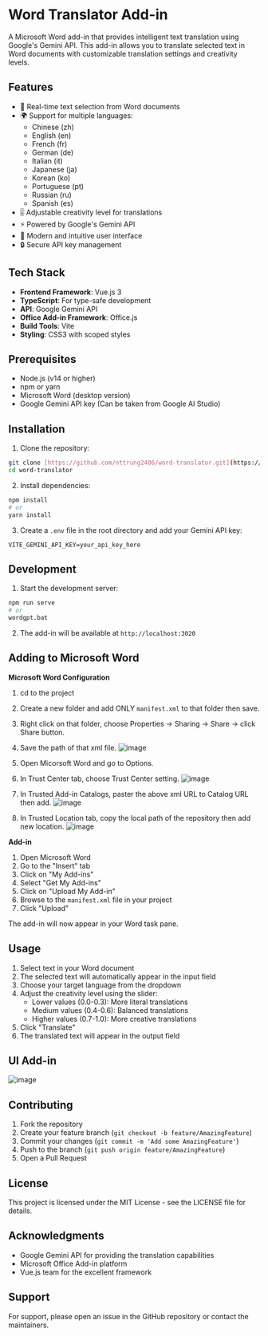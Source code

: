 # Word Translator Add-in

A Microsoft Word add-in that provides intelligent text translation using Google's Gemini API. This add-in allows you to translate selected text in Word documents with customizable translation settings and creativity levels.

## Features

- 🔄 Real-time text selection from Word documents
- 🌍 Support for multiple languages:
  - Chinese (zh)
  - English (en)
  - French (fr)
  - German (de)
  - Italian (it)
  - Japanese (ja)
  - Korean (ko)
  - Portuguese (pt)
  - Russian (ru)
  - Spanish (es)
- 🎚️ Adjustable creativity level for translations
- ⚡ Powered by Google's Gemini API
- 🎨 Modern and intuitive user interface
- 🔒 Secure API key management

## Tech Stack

- **Frontend Framework**: Vue.js 3
- **TypeScript**: For type-safe development
- **API**: Google Gemini API
- **Office Add-in Framework**: Office.js
- **Build Tools**: Vite
- **Styling**: CSS3 with scoped styles

## Prerequisites

- Node.js (v14 or higher)
- npm or yarn
- Microsoft Word (desktop version)
- Google Gemini API key (Can be taken from Google AI Studio)

## Installation

1. Clone the repository:
```bash
git clone [https://github.com/nttrung2406/word-translator.git](https://github.com/nttrung2406/translation_tool.git)
cd word-translator
```

2. Install dependencies:
```bash
npm install
# or
yarn install
```

3. Create a `.env` file in the root directory and add your Gemini API key:
```env
VITE_GEMINI_API_KEY=your_api_key_here
```

## Development

1. Start the development server:
```bash
npm run serve
# or
wordgpt.bat
```

2. The add-in will be available at `http://localhost:3020`

## Adding to Microsoft Word

**Microsoft Word Configuration**

1. cd to the project
2. Create a new folder and add ONLY  `manifest.xml` to that folder then save.
3. Right click on that folder, choose Properties -> Sharing -> Share -> click Share button.
4. Save the path of that xml file.
  ![image](https://github.com/user-attachments/assets/3b994314-1f8e-4c10-950d-538198d43c98)

6. Open Micorsoft Word and go to Options.
7. In Trust Center tab, choose Trust Center setting.
  ![image](https://github.com/user-attachments/assets/e2362d81-26ca-40fb-9295-add324f6a702)

8. In Trusted Add-in Catalogs, paster the above xml URL to Catalog URL then add.
  ![image](https://github.com/user-attachments/assets/77f57715-bdce-4755-93e5-d8197fb25e9f)

9. In Trusted Location tab, copy the local path of the repository then add new location.
  ![image](https://github.com/user-attachments/assets/eeb21e41-87c2-49a4-ae86-2f9230c68eb9)

**Add-in**

1. Open Microsoft Word
2. Go to the "Insert" tab
3. Click on "My Add-ins"
4. Select "Get My Add-ins"
5. Click on "Upload My Add-in"
6. Browse to the `manifest.xml` file in your project
7. Click "Upload"

The add-in will now appear in your Word task pane.

## Usage

1. Select text in your Word document
2. The selected text will automatically appear in the input field
3. Choose your target language from the dropdown
4. Adjust the creativity level using the slider:
   - Lower values (0.0-0.3): More literal translations
   - Medium values (0.4-0.6): Balanced translations
   - Higher values (0.7-1.0): More creative translations
5. Click "Translate"
6. The translated text will appear in the output field

## UI Add-in

![image](https://github.com/user-attachments/assets/99f74777-1bde-474d-9b25-79faff831234)

## Contributing

1. Fork the repository
2. Create your feature branch (`git checkout -b feature/AmazingFeature`)
3. Commit your changes (`git commit -m 'Add some AmazingFeature'`)
4. Push to the branch (`git push origin feature/AmazingFeature`)
5. Open a Pull Request

## License

This project is licensed under the MIT License - see the LICENSE file for details.

## Acknowledgments

- Google Gemini API for providing the translation capabilities
- Microsoft Office Add-in platform
- Vue.js team for the excellent framework

## Support

For support, please open an issue in the GitHub repository or contact the maintainers.
